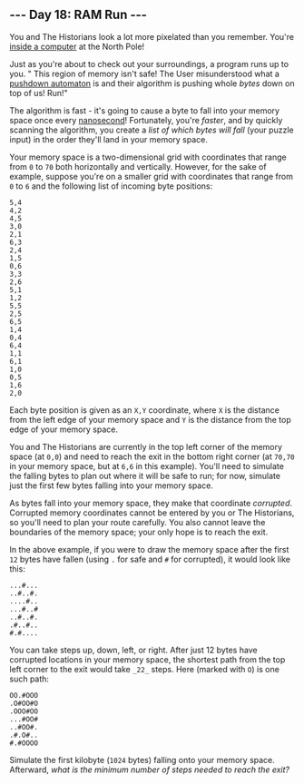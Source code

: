## --- Day 18: RAM Run ---

You and The Historians look a lot more pixelated than you remember.
You're  [inside a computer](https://adventofcode.com/2017/day/2)  at the North
Pole!

Just as you're about to check out your surroundings, a program runs up to you. "
This region of memory isn't safe! The User misunderstood what
a  [pushdown automaton](https://en.wikipedia.org/wiki/Pushdown_automaton)  is
and their algorithm is pushing whole  _bytes_  down on top of us!  Run!"

The algorithm is fast - it's going to cause a byte to fall into your memory
space once every  [nanosecond](https://www.youtube.com/watch?v=9eyFDBPk4Yw)!
Fortunately, you're  _faster_, and by quickly scanning the algorithm, you create
a  _list of which bytes will fall_  (your puzzle input) in the order they'll
land in your memory space.

Your memory space is a two-dimensional grid with coordinates that range from
`0`  to  `70`  both horizontally and vertically. However, for the sake of
example, suppose you're on a smaller grid with coordinates that range from  `0`
to  `6`  and the following list of incoming byte positions:

```
5,4
4,2
4,5
3,0
2,1
6,3
2,4
1,5
0,6
3,3
2,6
5,1
1,2
5,5
2,5
6,5
1,4
0,4
6,4
1,1
6,1
1,0
0,5
1,6
2,0
```

Each byte position is given as an  `X,Y`  coordinate, where  `X`  is the
distance from the left edge of your memory space and  `Y`  is the distance from
the top edge of your memory space.

You and The Historians are currently in the top left corner of the memory
space (at  `0,0`) and need to reach the exit in the bottom right corner (at
`70,70`  in your memory space, but at  `6,6`  in this example). You'll need to
simulate the falling bytes to plan out where it will be safe to run; for now,
simulate just the first few bytes falling into your memory space.

As bytes fall into your memory space, they make that coordinate  _corrupted_.
Corrupted memory coordinates cannot be entered by you or The Historians, so
you'll need to plan your route carefully. You also cannot leave the boundaries
of the memory space; your only hope is to reach the exit.

In the above example, if you were to draw the memory space after the first  `12`
bytes have fallen (using  `.`  for safe and  `#`  for corrupted), it would look
like this:

```
...#...
..#..#.
....#..
...#..#
..#..#.
.#..#..
#.#....
```

You can take steps up, down, left, or right. After just 12 bytes have corrupted
locations in your memory space, the shortest path from the top left corner to
the exit would take  `_22_`  steps. Here (marked with  `O`) is one such path:

```
OO.#OOO
.O#OO#O
.OOO#OO
...#OO#
..#OO#.
.#.O#..
#.#OOOO
```

Simulate the first kilobyte (`1024`  bytes) falling onto your memory space.
Afterward,  _what is the minimum number of steps needed to reach the exit?_
